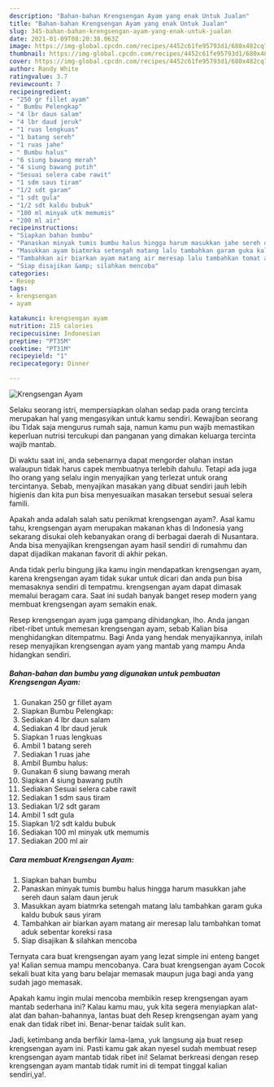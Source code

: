 ```yaml
---
description: "Bahan-bahan Krengsengan Ayam yang enak Untuk Jualan"
title: "Bahan-bahan Krengsengan Ayam yang enak Untuk Jualan"
slug: 345-bahan-bahan-krengsengan-ayam-yang-enak-untuk-jualan
date: 2021-01-09T08:20:38.063Z
image: https://img-global.cpcdn.com/recipes/4452c61fe95793d1/680x482cq70/krengsengan-ayam-foto-resep-utama.jpg
thumbnail: https://img-global.cpcdn.com/recipes/4452c61fe95793d1/680x482cq70/krengsengan-ayam-foto-resep-utama.jpg
cover: https://img-global.cpcdn.com/recipes/4452c61fe95793d1/680x482cq70/krengsengan-ayam-foto-resep-utama.jpg
author: Randy White
ratingvalue: 3.7
reviewcount: 7
recipeingredient:
- "250 gr fillet ayam"
- " Bumbu Pelengkap"
- "4 lbr daun salam"
- "4 lbr daud jeruk"
- "1 ruas lengkuas"
- "1 batang sereh"
- "1 ruas jahe"
- " Bumbu halus"
- "6 siung bawang merah"
- "4 siung bawang putih"
- "Sesuai selera cabe rawit"
- "1 sdm saus tiram"
- "1/2 sdt garam"
- "1 sdt gula"
- "1/2 sdt kaldu bubuk"
- "100 ml minyak utk memumis"
- "200 ml air"
recipeinstructions:
- "Siapkan bahan bumbu"
- "Panaskan minyak tumis bumbu halus hingga harum masukkan jahe sereh daun salam daun jeruk"
- "Masukkan ayam biatmrka setengah matang lalu tambahkan garam guka kaldu bubuk saus yiram"
- "Tambahkan air biarkan ayam matang air meresap lalu tambahkan tomat aduk sebentar koreksi rasa"
- "Siap disajikan &amp; silahkan mencoba"
categories:
- Resep
tags:
- krengsengan
- ayam

katakunci: krengsengan ayam 
nutrition: 215 calories
recipecuisine: Indonesian
preptime: "PT35M"
cooktime: "PT31M"
recipeyield: "1"
recipecategory: Dinner

---
```



![Krengsengan Ayam](https://img-global.cpcdn.com/recipes/4452c61fe95793d1/680x482cq70/krengsengan-ayam-foto-resep-utama.jpg)

Selaku seorang istri, mempersiapkan olahan sedap pada orang tercinta merupakan hal yang mengasyikan untuk kamu sendiri. Kewajiban seorang ibu Tidak saja mengurus rumah saja, namun kamu pun wajib memastikan keperluan nutrisi tercukupi dan panganan yang dimakan keluarga tercinta wajib mantab.

Di waktu  saat ini, anda sebenarnya dapat mengorder olahan instan walaupun tidak harus capek membuatnya terlebih dahulu. Tetapi ada juga lho orang yang selalu ingin menyajikan yang terlezat untuk orang tercintanya. Sebab, menyajikan masakan yang dibuat sendiri jauh lebih higienis dan kita pun bisa menyesuaikan masakan tersebut sesuai selera famili. 



Apakah anda adalah salah satu penikmat krengsengan ayam?. Asal kamu tahu, krengsengan ayam merupakan makanan khas di Indonesia yang sekarang disukai oleh kebanyakan orang di berbagai daerah di Nusantara. Anda bisa menyajikan krengsengan ayam hasil sendiri di rumahmu dan dapat dijadikan makanan favorit di akhir pekan.

Anda tidak perlu bingung jika kamu ingin mendapatkan krengsengan ayam, karena krengsengan ayam tidak sukar untuk dicari dan anda pun bisa memasaknya sendiri di tempatmu. krengsengan ayam dapat dimasak memalui beragam cara. Saat ini sudah banyak banget resep modern yang membuat krengsengan ayam semakin enak.

Resep krengsengan ayam juga gampang dihidangkan, lho. Anda jangan ribet-ribet untuk memesan krengsengan ayam, sebab Kalian bisa menghidangkan ditempatmu. Bagi Anda yang hendak menyajikannya, inilah resep menyajikan krengsengan ayam yang mantab yang mampu Anda hidangkan sendiri.

<!--inarticleads1-->

##### Bahan-bahan dan bumbu yang digunakan untuk pembuatan Krengsengan Ayam:

1. Gunakan 250 gr fillet ayam
1. Siapkan  Bumbu Pelengkap:
1. Sediakan 4 lbr daun salam
1. Sediakan 4 lbr daud jeruk
1. Siapkan 1 ruas lengkuas
1. Ambil 1 batang sereh
1. Sediakan 1 ruas jahe
1. Ambil  Bumbu halus:
1. Gunakan 6 siung bawang merah
1. Siapkan 4 siung bawang putih
1. Sediakan Sesuai selera cabe rawit
1. Sediakan 1 sdm saus tiram
1. Sediakan 1/2 sdt garam
1. Ambil 1 sdt gula
1. Siapkan 1/2 sdt kaldu bubuk
1. Sediakan 100 ml minyak utk memumis
1. Sediakan 200 ml air




<!--inarticleads2-->

##### Cara membuat Krengsengan Ayam:

1. Siapkan bahan bumbu
1. Panaskan minyak tumis bumbu halus hingga harum masukkan jahe sereh daun salam daun jeruk
1. Masukkan ayam biatmrka setengah matang lalu tambahkan garam guka kaldu bubuk saus yiram
1. Tambahkan air biarkan ayam matang air meresap lalu tambahkan tomat aduk sebentar koreksi rasa
1. Siap disajikan &amp; silahkan mencoba




Ternyata cara buat krengsengan ayam yang lezat simple ini enteng banget ya! Kalian semua mampu mencobanya. Cara buat krengsengan ayam Cocok sekali buat kita yang baru belajar memasak maupun juga bagi anda yang sudah jago memasak.

Apakah kamu ingin mulai mencoba membikin resep krengsengan ayam mantab sederhana ini? Kalau kamu mau, yuk kita segera menyiapkan alat-alat dan bahan-bahannya, lantas buat deh Resep krengsengan ayam yang enak dan tidak ribet ini. Benar-benar taidak sulit kan. 

Jadi, ketimbang anda berfikir lama-lama, yuk langsung aja buat resep krengsengan ayam ini. Pasti kamu gak akan nyesel sudah membuat resep krengsengan ayam mantab tidak ribet ini! Selamat berkreasi dengan resep krengsengan ayam mantab tidak rumit ini di tempat tinggal kalian sendiri,ya!.

